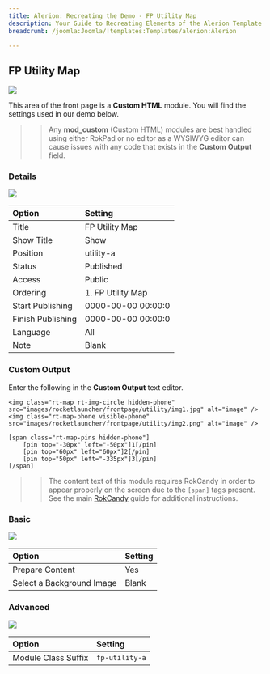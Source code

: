 ```yaml
---
title: Alerion: Recreating the Demo - FP Utility Map
description: Your Guide to Recreating Elements of the Alerion Template for Joomla
breadcrumb: /joomla:Joomla/!templates:Templates/alerion:Alerion

---
```


FP Utility Map
-----
![][demo]

This area of the front page is a **Custom HTML** module. You will find the settings used in our demo below.

>> Any **mod_custom** (Custom HTML) modules are best handled using either RokPad or no editor as a WYSIWYG editor can cause issues with any code that exists in the **Custom Output** field.

### Details
![][demo2]

| Option            | Setting            |  
| :---------------- | :----------------- |  
| Title             | FP Utility Map     |  
| Show Title        | Show               |  
| Position          | utility-a          |  
| Status            | Published          |  
| Access            | Public             |  
| Ordering          | 1. FP Utility Map  |  
| Start Publishing  | 0000-00-00 00:00:0 |  
| Finish Publishing | 0000-00-00 00:00:0 |  
| Language          | All                |  
| Note              | Blank              |

### Custom Output
Enter the following in the **Custom Output** text editor.

~~~
<img class="rt-map rt-img-circle hidden-phone" src="images/rocketlauncher/frontpage/utility/img1.jpg" alt="image" />
<img class="rt-map-phone visible-phone" src="images/rocketlauncher/frontpage/utility/img2.png" alt="image" />

[span class="rt-map-pins hidden-phone"]
    [pin top="-30px" left="-50px"]1[/pin]
	[pin top="60px" left="60px"]2[/pin]
	[pin top="50px" left="-335px"]3[/pin]
[/span]
~~~

>> The content text of this module requires RokCandy in order to appear properly on the screen due to the `[span]` tags present. See the main [RokCandy](../../extensions/rokcandy/rokcandy_use.md#rokcandy-use-in-rockettheme-template-demos) guide for additional instructions.

### Basic
![][demo3]

| Option                    | Setting |  
| :------------------------ | :------ |  
| Prepare Content           | Yes     |  
| Select a Background Image | Blank   |

### Advanced
![][demo4]

| Option              | Setting                   |  
| :------------------ | :------------------------ |  
| Module Class Suffix | `fp-utility-a` |

[demo]: assets/demo_5.jpeg
[demo2]: assets/utility_1.jpeg
[demo3]: assets/utility_2.jpeg
[demo4]: assets/utility_3.jpeg